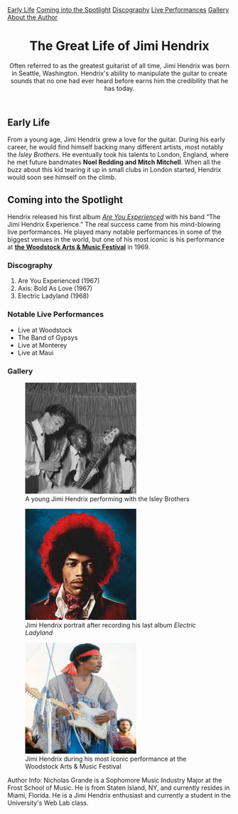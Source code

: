 <!DOCTYPE html>
<html lang="en">
<head>
    <meta charset="UTF-8">
    <meta name="viewport" content="width=device-width, initial-scale=1.0">
    <meta name="author" content="Nicholas Grande">
    <meta name="description" content="A short history about the life of guitarist and songwriter Jimi Hendrix">
    <meta name="keywords" content="Jimi Hendrix, Guitarist, Woodstock, Psychedelic, Pioneer">
    <title>All About Jimi Hendrix</title>
    <link rel="stylesheet" href="styles.css">
</head>
<body>
    <!-- Navigation bar for different sections -->
    <nav>
        <a href="#early-life">Early Life</a>
        <a href="#spotlight">Coming into the Spotlight</a>
        <a href="#discography">Discography</a>
        <a href="#live-performances">Live Performances</a>
        <a href="#gallery">Gallery</a>
        <a href="#footer">About the Author</a>
    </nav>
    <!-- Main header with the page title -->
    <header>
        <h1>The Great Life of Jimi Hendrix</h1>
        <p>Often referred to as the greatest guitarist of all time, Jimi Hendrix was born in Seattle, Washington. Hendrix's ability to manipulate the guitar to create sounds that no one had ever heard before earns him the credibility that he has today.</p>
    </header>
    <main>
        <!-- Early life section -->
        <section id="early-life">
            <h2>Early Life</h2>
            <p>From a young age, Jimi Hendrix grew a love for the guitar. During his early career, he would find himself backing many different artists, most notably the <em>Isley Brothers</em>. He eventually took his talents to London, England, where he met future bandmates <b>Noel Redding and Mitch Mitchell</b>. When all the buzz about this kid tearing it up in small clubs in London started, Hendrix would soon see himself on the climb.</p>
        </section>
        <!-- How Hendrix became famous -->
        <section id="spotlight">
            <h2>Coming into the Spotlight</h2>
            <p>Hendrix released his first album <a href="https://open.spotify.com/album/7rSZXXHHvIhF4yUFdaOCy9"><i>Are You Experienced</i></a> with his band “The Jimi Hendrix Experience.” The real success came from his mind-blowing live performances. He played many notable performances in some of the biggest venues in the world, but one of his most iconic is his performance at <a href="https://www.youtube.com/watch?v=liG349SoF_U"><strong>the Woodstock Arts & Music Festival</strong></a> in 1969.</p>
        </section>
        <!-- List of albums -->
        <section id="discography">
            <h3>Discography</h3>
            <ol>
                <li>Are You Experienced (1967)</li>
                <li>Axis: Bold As Love (1967)</li>
                <li>Electric Ladyland (1968)</li>
            </ol>
        </section>
        <!-- Some of his best live performances -->
        <section id="live-performances">
            <h3>Notable Live Performances</h3>
            <ul>
                <li>Live at Woodstock</li>
                <li>The Band of Gypsys</li>
                <li>Live at Monterey</li>
                <li>Live at Maui</li>
            </ul>
        </section>
        <!-- Photo gallery of Hendrix -->
        <section id="gallery" class="gallery">
            <h3>Gallery</h3>
            <figure>
                <img src="images/jimi hendrix early photo.jpg" alt="Young Jimi Hendrix" width="250" height="250">
                <figcaption>A young Jimi Hendrix performing with the Isley Brothers</figcaption>
            </figure>
            <figure>
                <img src="images/jimi hendrix face photo.jpg" alt="Portrait" width="250" height="250">
                <figcaption>Jimi Hendrix portrait after recording his last album <i>Electric Ladyland</i></figcaption>
            </figure>
            <figure>
                <img src="images/jimi hendrix woodstock.jpg" alt="Woodstock Photo" width="250" height="250">
                <figcaption>Jimi Hendrix during his most iconic performance at the Woodstock Arts & Music Festival</figcaption>
            </figure>
        </section>
    </main>
    <!-- Footer with author info -->
    <footer id="footer">
        <p>Author Info: Nicholas Grande is a Sophomore Music Industry Major at the Frost School of Music. He is from Staten Island, NY, and currently resides in Miami, Florida. He is a Jimi Hendrix enthusiast and currently a student in the University's Web Lab class.</p>
    </footer>
</body>
</html>
